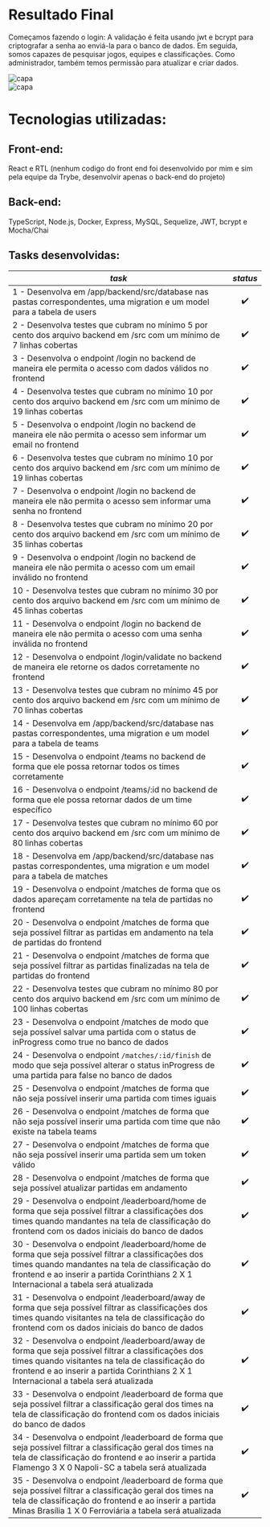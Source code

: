 # Resultado Final

Começamos fazendo o login: A validação é feita usando jwt e bcrypt para criptografar a senha ao enviá-la para o banco de dados. Em seguida, somos capazes de pesquisar jogos, equipes e classificações. Como administrador, também temos permissão para atualizar e criar dados.

<div>
   <img align="center" alt="capa" src="https://user-images.githubusercontent.com/95686401/199350760-ee1ae808-06e7-42d0-9efd-64ca8a2a663a.gif" />
</div>

<div>
   <img align="center" alt="capa" src="https://user-images.githubusercontent.com/95686401/199350834-f0328802-db26-4a87-97f2-f48dbe02bc4c.gif" />
</div>


# Tecnologias utilizadas:

## Front-end: 
React e RTL (nenhum codigo do front end foi desenvolvido por mim e sim pela equipe da Trybe, desenvolvir apenas o back-end do projeto)

## Back-end: 
TypeScript, Node.js, Docker, Express, MySQL, Sequelize, JWT, bcrypt e Mocha/Chai


 ## Tasks desenvolvidas:

*task* | *status*
--- | :---:
1 - Desenvolva em /app/backend/src/database nas pastas correspondentes, uma migration e um model para a tabela de users | :heavy_check_mark:
2 - Desenvolva testes que cubram no mínimo 5 por cento dos arquivo backend em /src com um mínimo de 7 linhas cobertas | :heavy_check_mark:
3 - Desenvolva o endpoint /login no backend de maneira ele permita o acesso com dados válidos no frontend | :heavy_check_mark:
4 - Desenvolva testes que cubram no mínimo 10 por cento dos arquivo backend em /src com um mínimo de 19 linhas cobertas | :heavy_check_mark:
5 - Desenvolva o endpoint /login no backend de maneira ele não permita o acesso sem informar um email no frontend | :heavy_check_mark:
6 - Desenvolva testes que cubram no mínimo 10 por cento dos arquivo backend em /src com um mínimo de 19 linhas cobertas | :heavy_check_mark:
7 - Desenvolva o endpoint /login no backend de maneira ele não permita o acesso sem informar uma senha no frontend | :heavy_check_mark:
8 - Desenvolva testes que cubram no mínimo 20 por cento dos arquivo backend em /src com um mínimo de 35 linhas cobertas | :heavy_check_mark:
9 - Desenvolva o endpoint /login no backend de maneira ele não permita o acesso com um email inválido no frontend | :heavy_check_mark:
10 - Desenvolva testes que cubram no mínimo 30 por cento dos arquivo backend em /src com um mínimo de 45 linhas cobertas | :heavy_check_mark:
11 - Desenvolva o endpoint /login no backend de maneira ele não permita o acesso com uma senha inválida no frontend | :heavy_check_mark:
12 - Desenvolva o endpoint /login/validate no backend de maneira ele retorne os dados corretamente no frontend | :heavy_check_mark:
13 - Desenvolva testes que cubram no mínimo 45 por cento dos arquivo backend em /src com um mínimo de 70 linhas cobertas | :heavy_check_mark:
14 - Desenvolva em /app/backend/src/database nas pastas correspondentes, uma migration e um model para a tabela de teams | :heavy_check_mark:
15 - Desenvolva o endpoint /teams no backend de forma que ele possa retornar todos os times corretamente | :heavy_check_mark:
16 - Desenvolva o endpoint /teams/:id no backend de forma que ele possa retornar dados de um time específico | :heavy_check_mark:
17 - Desenvolva testes que cubram no mínimo 60 por cento dos arquivo backend em /src com um mínimo de 80 linhas cobertas | :heavy_check_mark:
18 - Desenvolva em /app/backend/src/database nas pastas correspondentes, uma migration e um model para a tabela de matches | :heavy_check_mark:
19 - Desenvolva o endpoint /matches de forma que os dados apareçam corretamente na tela de partidas no frontend | :heavy_check_mark:
20 - Desenvolva o endpoint /matches de forma que seja possível filtrar as partidas em andamento na tela de partidas do frontend | :heavy_check_mark:
21 - Desenvolva o endpoint /matches de forma que seja possível filtrar as partidas finalizadas na tela de partidas do frontend | :heavy_check_mark:
22 - Desenvolva testes que cubram no mínimo 80 por cento dos arquivo backend em /src com um mínimo de 100 linhas cobertas | :heavy_check_mark:
23 - Desenvolva o endpoint /matches de modo que seja possível salvar uma partida com o status de inProgress como true no banco de dados | :heavy_check_mark:
24 - Desenvolva o endpoint `/matches/:id/finish` de modo que seja possível alterar o status inProgress de uma partida para false no banco de dados | :heavy_check_mark:
25 - Desenvolva o endpoint /matches de forma que não seja possível inserir uma partida com times iguais | :heavy_check_mark:
26 - Desenvolva o endpoint /matches de forma que não seja possível inserir uma partida com time que não existe na tabela teams | :heavy_check_mark:
27 - Desenvolva o endpoint /matches de forma que não seja possível inserir uma partida sem um token válido | :heavy_check_mark:
28 - Desenvolva o endpoint /matches de forma que seja possível atualizar partidas em andamento | :heavy_check_mark:
29 - Desenvolva o endpoint /leaderboard/home de forma que seja possível filtrar a classificações dos times quando mandantes na tela de classificação do frontend com os dados iniciais do banco de dados | :heavy_check_mark:
30 - Desenvolva o endpoint /leaderboard/home de forma que seja possível filtrar a classificações dos times quando mandantes na tela de classificação do frontend e ao inserir a partida Corinthians 2 X 1 Internacional a tabela será atualizada | :heavy_check_mark:
31 - Desenvolva o endpoint /leaderboard/away de forma que seja possível filtrar as classificações dos times quando visitantes na tela de classificação do frontend com os dados iniciais do banco de dados | :heavy_check_mark:
32 - Desenvolva o endpoint /leaderboard/away de forma que seja possível filtrar a classificações dos times quando visitantes na tela de classificação do frontend e ao inserir a partida Corinthians 2 X 1 Internacional a tabela será atualizada | :heavy_check_mark:
33 - Desenvolva o endpoint /leaderboard de forma que seja possível filtrar a classificação geral dos times na tela de classificação do frontend com os dados iniciais do banco de dados | :heavy_check_mark:
34 - Desenvolva o endpoint /leaderboard de forma que seja possível filtrar a classificação geral dos times na tela de classificação do frontend e ao inserir a partida Flamengo 3 X 0 Napoli-SC a tabela será atualizada | :heavy_check_mark:
35 - Desenvolva o endpoint /leaderboard de forma que seja possível filtrar a classificação geral dos times na tela de classificação do frontend e ao inserir a partida Minas Brasília 1 X 0 Ferroviária a tabela será atualizada | :heavy_check_mark:

# 
